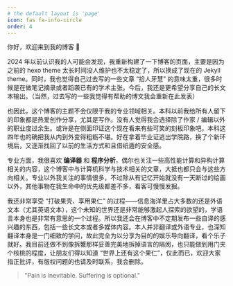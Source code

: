 ```yaml
---
# the default layout is 'page'
icon: fas fa-info-circle
order: 4
---
```


你好，欢迎来到我的博客 👋 

2024 年以前认识我的人可能会发现，我重新构建了一下博客的页面，主要是因为之前的 hexo theme 太长时间没人维护也不太稳定了，所以换成了现在的 Jekyll theme。同时，我也觉得自己过去写的一些文章 “拾人牙慧” 的意味太重，很多时候是在做笔记摘录或者蹈袭已有的学术主张。今后，我还是更希望分享自己的长文本输出。（当然，过去写的一些我觉得有帮助的博文我会重新在此发表）

也因此，这个博客的主题不会仅限于我的专业领域相关。本科以前我给所有人留下的印象都是热爱创作分享，尤其是写作。没有人觉得我会选择除了作家 / 编辑以外的职业度过余生。或许是在侧面印证这个现在看来有些可笑的刻板印象吧，本科这四年也的确把我从内到外变得粗粝不堪。好在拿着毕业证逃出学院路，换了个新环境后，又逐渐找回了以前的生活方式和且借纸遁的安全感。

专业方面，我很喜欢 **编译器** 和 **程序分析**，偶尔也关注一些高性能计算和异构计算相关的内容，这个博客中与计算机科学与技术相关的文章，大抵也都只会与这些方向相关。专业以外我关注的事情很多，不过除从有记忆开始就没有一天断过的绘画以外，其他事物在我生命中的优先级都差不多，看客可慢慢发掘。

我还非常享受 “打破果壳、享用果仁” 的过程——信息海洋里占大多数的还是外语文本（尤其英语文本），这个未知的世界还是非常能够激起人探索的欲望的，学语言本身也是非常有意思的一个过程。所以我还会在博客中不定期发布一些自译的感兴趣的东西，包括一些长文本或者多媒体内容。本人并非翻译或外语专业，也深知翻译本身是一门细致的学问，故此完全为以分享为目的的娱乐导向翻译，看个乐子就好。我目前还做不到像拆蟹那样妥善完美地拆掉语言的隔阂，也只能做到用门夹个核桃的程度，让朋友们得以知道 “世界上还有这个果仁”，仅此而已，欢迎大家指正批评，有版权问题的也请及时联系，我会删除。

> "Pain is inevitable. Suffering is optional."